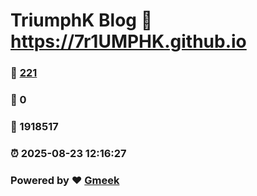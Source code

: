 # TriumphK Blog :link: https://7r1UMPHK.github.io 
### :page_facing_up: [221](https://7r1UMPHK.github.io/tag.html) 
### :speech_balloon: 0 
### :hibiscus: 1918517 
### :alarm_clock: 2025-08-23 12:16:27 
### Powered by :heart: [Gmeek](https://github.com/Meekdai/Gmeek)

